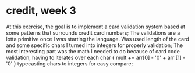 # credit, week 3
At this exercise, the goal is to implement a card validation system based at some patterns that surrounds credit card numbers;
The validations are a lotta primitive once I was starting the language. Was used length of the card and some specific chars I turned into integers for properly validation;
The most interesting part was the math I needed to do because of card code validation, having to iterates over each char 
{ mult += arr[0] - '0' + arr [1] - '0' } typecasting chars to integers for easy compare;